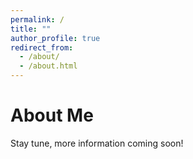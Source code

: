 ```yaml
---
permalink: /
title: ""
author_profile: true
redirect_from: 
  - /about/
  - /about.html
---
```


About Me
======

Stay tune, more information coming soon! 
